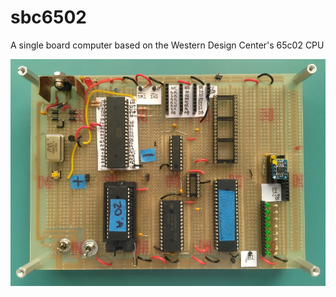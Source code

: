 # sbc6502
A single board computer based on the Western Design Center's 65c02 CPU

![Wire wrapped prototype](sbc_top.png?raw=true "Single Board Computer")
